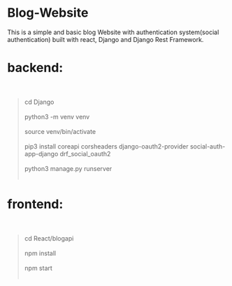 # Blog-Website
This is a simple and basic blog Website with authentication system(social authentication) built with react, Django and Django Rest Framework.
# backend:  <br/> <br/> 
> cd Django <br/> <br/> 
> python3 -m venv venv <br/>   
> source venv/bin/activate <br/> <br/> 
> pip3 install coreapi corsheaders django-oauth2-provider social-auth-app-django drf_social_oauth2 <br/> <br/> 
> python3 manage.py runserver<br/> <br/> 
# frontend: <br/> <br/> 
> cd React/blogapi<br/> <br/> 
> npm install<br/> <br/> 
> npm start<br/> <br/> 
